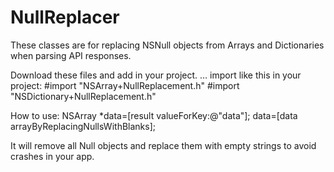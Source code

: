 # NullReplacer
These classes are for replacing NSNull objects from Arrays and Dictionaries when parsing API responses.

Download these files and add in your project.  …
import like this in your project: 
#import "NSArray+NullReplacement.h"
#import "NSDictionary+NullReplacement.h"

How to use:
NSArray *data=[result valueForKey:@"data"];
data=[data arrayByReplacingNullsWithBlanks];

It will remove all Null objects and replace them with empty strings to avoid crashes in your app.
